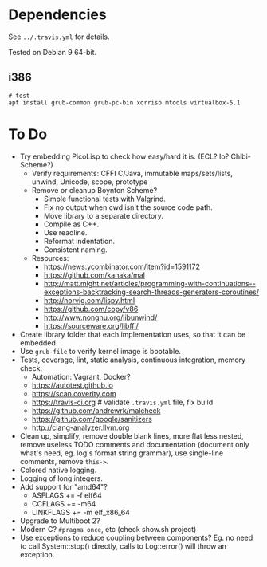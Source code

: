 # Dependencies #

See `../.travis.yml` for details.

Tested on Debian 9 64-bit.

## i386 ##

```
# test
apt install grub-common grub-pc-bin xorriso mtools virtualbox-5.1
```

# To Do #

- Try embedding PicoLisp to check how easy/hard it is. (ECL? Io? Chibi-Scheme?)
  - Verify requirements: CFFI C/Java, immutable maps/sets/lists, unwind, Unicode, scope, prototype
  - Remove or cleanup Boynton Scheme?
    - Simple functional tests with Valgrind.
    - Fix no output when cwd isn't the source code path.
    - Move library to a separate directory.
    - Compile as C++.
    - Use readline.
    - Reformat indentation.
    - Consistent naming.
  - Resources:
    - https://news.ycombinator.com/item?id=1591172
    - https://github.com/kanaka/mal
    - http://matt.might.net/articles/programming-with-continuations--exceptions-backtracking-search-threads-generators-coroutines/
    - http://norvig.com/lispy.html
    - https://github.com/copy/v86
    - http://www.nongnu.org/libunwind/
    - https://sourceware.org/libffi/
- Create library folder that each implementation uses, so that it can be embedded.
- Use `grub-file` to verify kernel image is bootable.
- Tests, coverage, lint, static analysis, continuous integration, memory check.
  - Automation: Vagrant, Docker?
  - https://autotest.github.io
  - https://scan.coverity.com
  - https://travis-ci.org # validate `.travis.yml` file, fix build
  - https://github.com/andrewrk/malcheck
  - https://github.com/google/sanitizers
  - http://clang-analyzer.llvm.org
- Clean up, simplify, remove double blank lines, more flat less nested, remove useless TODO comments and documentation (document only what's need, eg. log's format string grammar), use single-line comments, remove `this->`.
- Colored native logging.
- Logging of long integers.
- Add support for "amd64"?
  - ASFLAGS += -f elf64
  - CCFLAGS += -m64
  - LINKFLAGS += -m elf_x86_64
- Upgrade to Multiboot 2?
- Modern C? `#pragma once`, etc (check show.sh project)
- Use exceptions to reduce coupling between components? Eg. no need to call System::stop() directly, calls to Log::error() will throw an exception.
